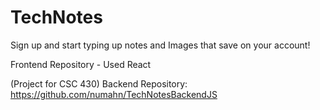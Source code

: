 # TechNotes


Sign up and start typing up notes and Images that save on your account!

Frontend Repository - Used React

(Project for CSC 430)
Backend Repository:
https://github.com/numahn/TechNotesBackendJS
